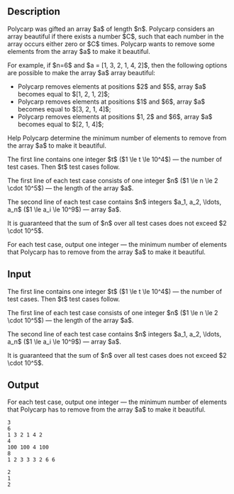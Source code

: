 ## Description

<div><p>Polycarp was gifted an array $a$ of length $n$. Polycarp considers an array beautiful if there exists a number $C$, such that each number in the array occurs either zero or $C$ times. Polycarp wants to remove some elements from the array $a$ to make it beautiful.</p><p>For example, if $n=6$ and $a = [1, 3, 2, 1, 4, 2]$, then the following options are possible to make the array $a$ array beautiful: </p><ul> <li> Polycarp removes elements at positions $2$ and $5$, array $a$ becomes equal to $[1, 2, 1, 2]$; </li><li> Polycarp removes elements at positions $1$ and $6$, array $a$ becomes equal to $[3, 2, 1, 4]$; </li><li> Polycarp removes elements at positions $1, 2$ and $6$, array $a$ becomes equal to $[2, 1, 4]$; </li></ul><p>Help Polycarp determine the minimum number of elements to remove from the array $a$ to make it beautiful.</p></div><div class="input-specification"><p>The first line contains one integer $t$ ($1 \le t \le 10^4$)&nbsp;— the number of test cases. Then $t$ test cases follow.</p><p>The first line of each test case consists of one integer $n$ ($1 \le n \le 2 \cdot 10^5$)&nbsp;— the length of the array $a$.</p><p>The second line of each test case contains $n$ integers $a_1, a_2, \ldots, a_n$ ($1 \le a_i \le 10^9$)&nbsp;— array $a$.</p><p>It is guaranteed that the sum of $n$ over all test cases does not exceed $2 \cdot 10^5$.</p></div><div class="output-specification"><p>For each test case, output one integer&nbsp;— the minimum number of elements that Polycarp has to remove from the array $a$ to make it beautiful.</p></div>

## Input

<p>The first line contains one integer $t$ ($1 \le t \le 10^4$)&nbsp;— the number of test cases. Then $t$ test cases follow.</p><p>The first line of each test case consists of one integer $n$ ($1 \le n \le 2 \cdot 10^5$)&nbsp;— the length of the array $a$.</p><p>The second line of each test case contains $n$ integers $a_1, a_2, \ldots, a_n$ ($1 \le a_i \le 10^9$)&nbsp;— array $a$.</p><p>It is guaranteed that the sum of $n$ over all test cases does not exceed $2 \cdot 10^5$.</p>

## Output

<p>For each test case, output one integer&nbsp;— the minimum number of elements that Polycarp has to remove from the array $a$ to make it beautiful.</p>





```input1
3
6
1 3 2 1 4 2
4
100 100 4 100
8
1 2 3 3 3 2 6 6
```




```output1
2
1
2
```


